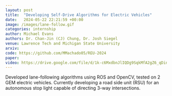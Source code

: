```yaml
---
layout: post
title:  "Developing Self-Drive Algorithms for Electric Vehicles"
date:   2024-05-22 22:21:59 +00:00
image: /images/lane-follow.gif
categories: internship
author: Michael Evans
authors: Dr. Chan-Jin (CJ) Chung, Dr. Josh Siegel
venue: Lawrence Tech and Michigan State University
arxiv:
code: https://github.com/MMachado05/REU-2024
paper:
video: https://drive.google.com/file/d/1k-c6MxdbnJlIQDg9SqkMfA2gZ6_qDinx/view?usp=sharing
---
```

Developed lane-following algorithms using ROS and OpenCV, tested on 2 GEM electric vehicles. Currently developing a road side unit (RSU) for an autonomous stop light capable of directing 3-way intersections.
